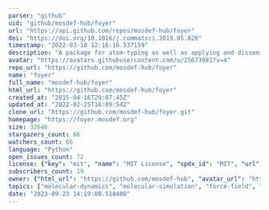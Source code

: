 ```yaml
---
parser: "github"
uid: "github/mosdef-hub/foyer"
url: "https://api.github.com/repos/mosdef-hub/foyer"
doi: "https://doi.org/10.1016/j.commatsci.2019.05.026"
timestamp: "2022-03-10 12:16:16.537159"
description: "A package for atom-typing as well as applying and disseminating forcefields"
avatar: "https://avatars.githubusercontent.com/u/25673981?v=4"
repo_url: "https://github.com/mosdef-hub/foyer"
name: "foyer"
full_name: "mosdef-hub/foyer"
html_url: "https://github.com/mosdef-hub/foyer"
created_at: "2015-04-16T20:07:45Z"
updated_at: "2022-02-25T16:09:54Z"
clone_url: "https://github.com/mosdef-hub/foyer.git"
homepage: "https://foyer.mosdef.org"
size: 32646
stargazers_count: 66
watchers_count: 66
language: "Python"
open_issues_count: 72
license: {"key": "mit", "name": "MIT License", "spdx_id": "MIT", "url": "https://api.github.com/licenses/mit", "node_id": "MDc6TGljZW5zZTEz"}
subscribers_count: 19
owner: {"html_url": "https://github.com/mosdef-hub", "avatar_url": "https://avatars.githubusercontent.com/u/25673981?v=4", "login": "mosdef-hub", "type": "Organization"}
topics: ["molecular-dynamics", "molecular-simulation", "force-field", "python", "atom-typing", "foyer", "disseminating-forcefields"]
date: "2023-09-23 14:19:00.518408"
---
```


